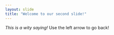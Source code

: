 ```yaml
---
layout: slide
title: "Welcome to our second slide!"
---
```

*This is a wity saying!*
Use the left arrow to go back!
